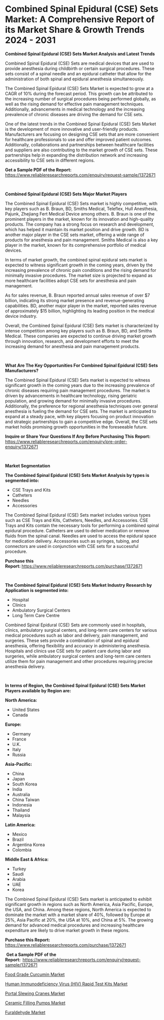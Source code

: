 <p><h1>Combined Spinal Epidural (CSE) Sets Market: A Comprehensive Report of its Market Share & Growth Trends 2024 - 2031</h1></p><p><strong>Combined Spinal Epidural (CSE) Sets Market Analysis and Latest Trends</strong></p>
<p><p>Combined Spinal Epidural (CSE) Sets are medical devices that are used to provide anesthesia during childbirth or certain surgical procedures. These sets consist of a spinal needle and an epidural catheter that allow for the administration of both spinal and epidural anesthesia simultaneously.</p><p>The Combined Spinal Epidural (CSE) Sets Market is expected to grow at a CAGR of 10% during the forecast period. This growth can be attributed to the increasing number of surgical procedures being performed globally, as well as the rising demand for effective pain management techniques. Additionally, advancements in medical technology and the increasing prevalence of chronic diseases are driving the demand for CSE sets.</p><p>One of the latest trends in the Combined Spinal Epidural (CSE) Sets Market is the development of more innovative and user-friendly products. Manufacturers are focusing on designing CSE sets that are more convenient for healthcare professionals to use and offer improved patient outcomes. Additionally, collaborations and partnerships between healthcare facilities and suppliers are also contributing to the market growth of CSE sets. These partnerships help in expanding the distribution network and increasing accessibility to CSE sets in different regions.</p></p>
<p><strong>Get a Sample PDF of the Report:&nbsp;</strong> <a href="https://www.reliableresearchreports.com/enquiry/request-sample/1372671">https://www.reliableresearchreports.com/enquiry/request-sample/1372671</a></p>
<p>&nbsp;</p>
<p><strong>Combined Spinal Epidural (CSE) Sets Major Market Players</strong></p>
<p><p>The Combined Spinal Epidural (CSE) Sets market is highly competitive, with key players such as B. Braun, BD, Smiths Medical, Teleflex, Hull Anesthesia, Pajunk, Zhejiang Fert Medical Device among others. B. Braun is one of the prominent players in the market, known for its innovation and high-quality products. The company has a strong focus on research and development, which has helped it maintain its market position and drive growth. BD is another major player in the CSE sets market, offering a wide range of products for anesthesia and pain management. Smiths Medical is also a key player in the market, known for its comprehensive portfolio of medical devices.</p><p>In terms of market growth, the combined spinal epidural sets market is expected to witness significant growth in the coming years, driven by the increasing prevalence of chronic pain conditions and the rising demand for minimally invasive procedures. The market size is projected to expand as more healthcare facilities adopt CSE sets for anesthesia and pain management.</p><p>As for sales revenue, B. Braun reported annual sales revenue of over $7 billion, indicating its strong market presence and revenue-generating capabilities. BD, another major player in the market, reported sales revenue of approximately $15 billion, highlighting its leading position in the medical device industry.</p><p>Overall, the Combined Spinal Epidural (CSE) Sets market is characterized by intense competition among key players such as B. Braun, BD, and Smiths Medical. These companies are expected to continue driving market growth through innovation, research, and development efforts to meet the increasing demand for anesthesia and pain management products.</p></p>
<p>&nbsp;</p>
<p><strong>What Are The Key Opportunities For Combined Spinal Epidural (CSE) Sets Manufacturers?</strong></p>
<p><p>The Combined Spinal Epidural (CSE) Sets market is expected to witness significant growth in the coming years due to the increasing prevalence of chronic diseases requiring pain management procedures. The market is driven by advancements in healthcare technology, rising geriatric population, and growing demand for minimally invasive procedures. Additionally, the preference for regional anesthesia techniques over general anesthesia is fueling the demand for CSE sets. The market is anticipated to expand at a steady pace, with key players focusing on product innovation and strategic partnerships to gain a competitive edge. Overall, the CSE sets market holds promising growth opportunities in the foreseeable future.</p></p>
<p><strong>Inquire or Share Your Questions If Any Before Purchasing This Report:</strong> <a href="https://www.reliableresearchreports.com/enquiry/pre-order-enquiry/1372671">https://www.reliableresearchreports.com/enquiry/pre-order-enquiry/1372671</a></p>
<p>&nbsp;</p>
<p><strong>Market Segmentation</strong></p>
<p><strong>The Combined Spinal Epidural (CSE) Sets Market Analysis by types is segmented into:</strong></p>
<p><ul><li>CSE Trays and Kits</li><li>Catheters</li><li>Needles</li><li>Accessories</li></ul></p>
<p><p>The Combined Spinal Epidural (CSE) Sets market includes various types such as CSE Trays and Kits, Catheters, Needles, and Accessories. CSE Trays and Kits contain the necessary tools for performing a combined spinal epidural procedure. Catheters are used to deliver medication or remove fluids from the spinal canal. Needles are used to access the epidural space for medication delivery. Accessories such as syringes, tubing, and connectors are used in conjunction with CSE sets for a successful procedure.</p></p>
<p><strong>Purchase this Report:&nbsp;</strong><a href="https://www.reliableresearchreports.com/purchase/1372671">https://www.reliableresearchreports.com/purchase/1372671</a></p>
<p>&nbsp;</p>
<p><strong>The Combined Spinal Epidural (CSE) Sets Market Industry Research by Application is segmented into:</strong></p>
<p><ul><li>Hospital</li><li>Clinics</li><li>Ambulatory Surgical Centers</li><li>Long Term Care Centre</li></ul></p>
<p><p>Combined Spinal Epidural (CSE) Sets are commonly used in hospitals, clinics, ambulatory surgical centers, and long-term care centers for various medical procedures such as labor and delivery, pain management, and surgeries. These sets provide a combination of spinal and epidural anesthesia, offering flexibility and accuracy in administering anesthesia. Hospitals and clinics use CSE sets for patient care during labor and surgeries, while ambulatory surgical centers and long-term care centers utilize them for pain management and other procedures requiring precise anesthesia delivery.</p></p>
<p>&nbsp;</p>
<p><strong>In terms of Region, the Combined Spinal Epidural (CSE) Sets Market Players available by Region are:</strong></p>
<p>
    <p> <strong> North America: </strong>
        <ul>
            <li>United States</li>
            <li>Canada</li>
        </ul>
        </p> 
    <p> <strong> Europe: </strong>
        <ul>
            <li>Germany</li>
            <li>France</li>
            <li>U.K.</li>
            <li>Italy</li>
            <li>Russia</li>
        </ul>
        </p> 
    <p> <strong> Asia-Pacific: </strong>
        <ul>
            <li>China</li>
            <li>Japan</li>
            <li>South Korea</li>
            <li>India</li>
            <li>Australia</li>
            <li>China Taiwan</li>
            <li>Indonesia</li>
            <li>Thailand</li>
            <li>Malaysia</li>
        </ul>
        </p> 
    <p> <strong> Latin America: </strong>
        <ul>
            <li>Mexico</li>
            <li>Brazil</li>
            <li>Argentina Korea</li>
            <li>Colombia</li>
        </ul>
        </p> 
    <p> <strong> Middle East & Africa: </strong>
        <ul>
            <li>Turkey</li>
            <li>Saudi</li>
            <li>Arabia</li>
            <li>UAE</li>
            <li>Korea</li>
        </ul>
    </p>
    </p>
<p><p>The Combined Spinal Epidural (CSE) Sets market is anticipated to exhibit significant growth in regions such as North America, Asia Pacific, Europe, the USA, and China. Among these regions, North America is expected to dominate the market with a market share of 40%, followed by Europe at 25%, Asia Pacific at 20%, the USA at 10%, and China at 5%. The growing demand for advanced medical procedures and increasing healthcare expenditure are likely to drive market growth in these regions.</p></p>
<p><strong>Purchase this Report: </strong><a href="https://www.reliableresearchreports.com/purchase/1372671">https://www.reliableresearchreports.com/purchase/1372671</a></p>
<p>&nbsp;<strong>Get a Sample PDF of the Report:&nbsp;&nbsp;</strong><a href="https://www.reliableresearchreports.com/enquiry/request-sample/1372671">https://www.reliableresearchreports.com/enquiry/request-sample/1372671</a></p>
<p><strong></strong></p>
<p><p><a href="https://issuu.com/reportprime-2/docs/food-grade-curcumin-market-size-2030.pptx">Food Grade Curcumin Market</a></p><p><a href="https://medium.com/@bernadetteball666/decoding-human-immunodeficiency-virus-hiv-rapid-test-kits-market-metrics-market-share-trends-85d53f062c02">Human Immunodeficiency Virus (HIV) Rapid Test Kits Market</a></p><p><a href="https://medium.com/@bernadetteball666/portal-slewing-cranes-market-size-cagr-trends-2024-2030-7d779f68faa2">Portal Slewing Cranes Market</a></p><p><a href="https://github.com/elizabethdagraca/Market-Research-Report-List-1/blob/main/ceramic-filling-pumps-market.md">Ceramic Filling Pumps Market</a></p><p><a href="https://issuu.com/reportprime-2/docs/furaldehyde-market-size-2030.pptx">Furaldehyde Market</a></p></p>